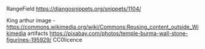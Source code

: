 RangeField https://djangosnippets.org/snippets/1104/

King arthur image - https://commons.wikimedia.org/wiki/Commons:Reusing_content_outside_Wikimedia
artifacts https://pixabay.com/photos/temple-burma-wall-stone-figurines-195929/ CC0licence